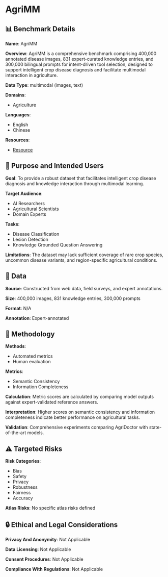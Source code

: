 # AgriMM

## 📊 Benchmark Details

**Name**: AgriMM

**Overview**: AgriMM is a comprehensive benchmark comprising 400,000 annotated disease images, 831 expert-curated knowledge entries, and 300,000 bilingual prompts for intent-driven tool selection, designed to support intelligent crop disease diagnosis and facilitate multimodal interaction in agriculture.

**Data Type**: multimodal (images, text)

**Domains**:
- Agriculture

**Languages**:
- English
- Chinese

**Resources**:
- [Resource](https://universe.roboflow.com/)

## 🎯 Purpose and Intended Users

**Goal**: To provide a robust dataset that facilitates intelligent crop disease diagnosis and knowledge interaction through multimodal learning.

**Target Audience**:
- AI Researchers
- Agricultural Scientists
- Domain Experts

**Tasks**:
- Disease Classification
- Lesion Detection
- Knowledge Grounded Question Answering

**Limitations**: The dataset may lack sufficient coverage of rare crop species, uncommon disease variants, and region-specific agricultural conditions.

## 💾 Data

**Source**: Constructed from web data, field surveys, and expert annotations.

**Size**: 400,000 images, 831 knowledge entries, 300,000 prompts

**Format**: N/A

**Annotation**: Expert-annotated

## 🔬 Methodology

**Methods**:
- Automated metrics
- Human evaluation

**Metrics**:
- Semantic Consistency
- Information Completeness

**Calculation**: Metric scores are calculated by comparing model outputs against expert-validated reference answers.

**Interpretation**: Higher scores on semantic consistency and information completeness indicate better performance on agricultural tasks.

**Validation**: Comprehensive experiments comparing AgriDoctor with state-of-the-art models.

## ⚠️ Targeted Risks

**Risk Categories**:
- Bias
- Safety
- Privacy
- Robustness
- Fairness
- Accuracy

**Atlas Risks**:
No specific atlas risks defined

## 🔒 Ethical and Legal Considerations

**Privacy And Anonymity**: Not Applicable

**Data Licensing**: Not Applicable

**Consent Procedures**: Not Applicable

**Compliance With Regulations**: Not Applicable
